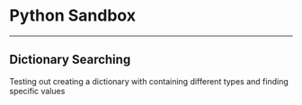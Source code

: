 # Python Sandbox
---

## Dictionary Searching
Testing out creating a dictionary with containing different types and finding specific values